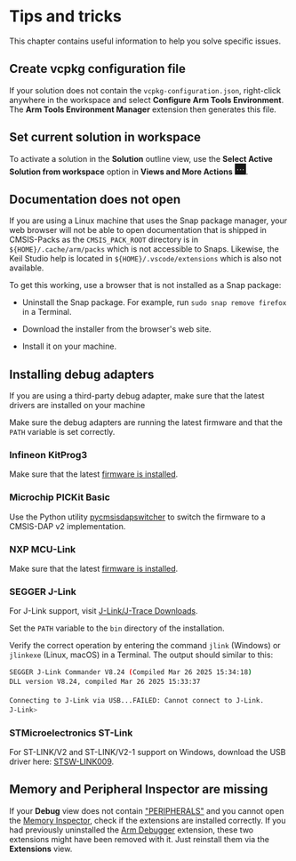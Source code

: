 # Tips and tricks

This chapter contains useful information to help you solve specific issues.

## Create vcpkg configuration file

If your solution does not contain the `vcpkg-configuration.json`, right-click anywhere in the workspace and select
**Configure Arm Tools Environment**. The **Arm Tools Environment Manager** extension then generates this file.

## Set current solution in workspace

To activate a solution in the **Solution** outline view, use the **Select Active Solution from workspace** option in
**Views and More Actions** ![Views and More Actions icon](./images/more-actions-icon.png).

## Documentation does not open

If you are using a Linux machine that uses the Snap package manager, your web browser will not be able to open
documentation that is shipped in CMSIS-Packs as the `CMSIS_PACK_ROOT` directory is in `${HOME}/.cache/arm/packs` which
is not accessible to Snaps. Likewise, the Keil Studio help is located in `${HOME}/.vscode/extensions` which is also not
available.

To get this working, use a browser that is not installed as a Snap package:

- Uninstall the Snap package. For example, run `sudo snap remove firefox` in a Terminal.

- Download the installer from the browser's web site.

- Install it on your machine.

## Installing debug adapters

If you are using a third-party debug adapter, make sure that the latest drivers are installed on your machine

Make sure the debug adapters are running the latest firmware and that the `PATH` variable is set correctly.

### Infineon KitProg3

Make sure that the latest [firmware is installed](https://community.infineon.com/t5/Knowledge-Base-Articles/ModusToolbox-Updating-the-KitProg3-MiniProg4-firmware-from-modus-shell/ta-p/625419#.).

### Microchip PICKit Basic

Use the Python utility [pycmsisdapswitcher](https://pypi.org/project/pycmsisdapswitcher/) to switch the firmware to a
CMSIS-DAP v2 implementation.

### NXP MCU-Link

Make sure that the latest
[firmware is installed](https://community.nxp.com/t5/MCUXpresso-General-Knowledge/MCU-Link-installation/ta-p/1180326).

### SEGGER J-Link

For J-Link support, visit [J-Link/J-Trace Downloads](https://www.segger.com/downloads/jlink/).

Set the `PATH` variable to the `bin` directory of the installation.

Verify the correct operation by entering the command `jlink` (Windows) or `jlinkexe` (Linux, macOS) in a Terminal. The
output should similar to this:

```sh
SEGGER J-Link Commander V8.24 (Compiled Mar 26 2025 15:34:18)
DLL version V8.24, compiled Mar 26 2025 15:33:37

Connecting to J-Link via USB...FAILED: Cannot connect to J-Link.
J-Link>
```

### STMicroelectronics ST-Link

For ST-LINK/V2 and ST-LINK/V2-1 support on Windows, download the USB driver here:
[STSW-LINK009](https://www.st.com/en/development-tools/stsw-link009.html).

## Memory and Peripheral Inspector are missing

If your **Debug** view does not contain
["PERIPHERALS"](https://marketplace.visualstudio.com/items?itemName=eclipse-cdt.peripheral-inspector) and you cannot
open the [Memory Inspector](https://marketplace.visualstudio.com/items?itemName=eclipse-cdt.memory-inspector), check if
the extensions are installed correctly. If you had previously uninstalled the
[Arm Debugger](https://marketplace.visualstudio.com/items?itemName=Arm.arm-debugger) extension, these two extensions
might have been removed with it. Just reinstall them via the **Extensions** view.
